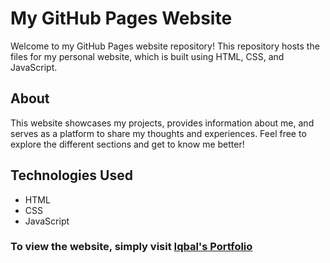 # My GitHub Pages Website

Welcome to my GitHub Pages website repository! This repository hosts the files for my personal website, which is built using HTML, CSS, and JavaScript.

## About

This website showcases my projects, provides information about me, and serves as a platform to share my thoughts and experiences. Feel free to explore the different sections and get to know me better!

## Technologies Used

- HTML
- CSS
- JavaScript

### To view the website, simply visit <a href="https://iqbal159.github.io" target="_blank">Iqbal's Portfolio</a>
